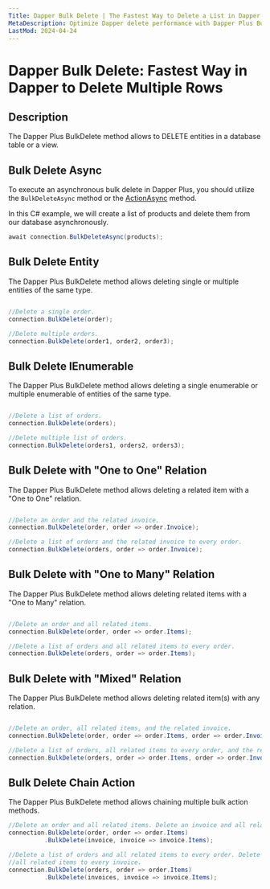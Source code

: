 ```yaml
---
Title: Dapper Bulk Delete | The Fastest Way to Delete a List in Dapper
MetaDescription: Optimize Dapper delete performance with Dapper Plus Bulk Delete Extensions. Easily delete multiple rows in a database from a list with customizable options. Improve your database operations - try it now.
LastMod: 2024-04-24
---
```


# Dapper Bulk Delete: Fastest Way in Dapper to Delete Multiple Rows

## Description

The Dapper Plus BulkDelete method allows to DELETE entities in a database table or a view.

## Bulk Delete Async

To execute an asynchronous bulk delete in Dapper Plus, you should utilize the `BulkDeleteAsync` method or the [ActionAsync](/async-action) method.

In this C# example, we will create a list of products and delete them from our database asynchronously.

```csharp
await connection.BulkDeleteAsync(products);
```

## Bulk Delete Entity

The Dapper Plus BulkDelete method allows deleting single or multiple entities of the same type.


```csharp

//Delete a single order.
connection.BulkDelete(order);

//Delete multiple orders.
connection.BulkDelete(order1, order2, order3);
```

## Bulk Delete IEnumerable<TEntity>

The Dapper Plus BulkDelete method allows deleting a single enumerable or multiple enumerable of entities of the same type.


```csharp

//Delete a list of orders.
connection.BulkDelete(orders);

//Delete multiple list of orders.
connection.BulkDelete(orders1, orders2, orders3);
```

## Bulk Delete with "One to One" Relation

The Dapper Plus BulkDelete method allows deleting a related item with a "One to One" relation.


```csharp

//Delete an order and the related invoice.
connection.BulkDelete(order, order => order.Invoice);

//Delete a list of orders and the related invoice to every order.
connection.BulkDelete(orders, order => order.Invoice);
```

## Bulk Delete with "One to Many" Relation

The Dapper Plus BulkDelete method allows deleting related items with a "One to Many" relation.


```csharp

//Delete an order and all related items.
connection.BulkDelete(order, order => order.Items);

//Delete a list of orders and all related items to every order.
connection.BulkDelete(orders, order => order.Items);
```

## Bulk Delete with "Mixed" Relation

The Dapper Plus BulkDelete method allows deleting related item(s) with any relation.



```csharp

//Delete an order, all related items, and the related invoice.
connection.BulkDelete(order, order => order.Items, order => order.Invoice);

//Delete a list of orders, all related items to every order, and the related invoice to every order.
connection.BulkDelete(orders, order => order.Items, order => order.Invoice);
```

## Bulk Delete Chain Action

The Dapper Plus BulkDelete method allows chaining multiple bulk action methods.


```csharp
//Delete an order and all related items. Delete an invoice and all related invoice items.
connection.BulkDelete(order, order => order.Items)
          .BulkDelete(invoice, invoice => invoice.Items);

//Delete a list of orders and all related items to every order. Delete a list of invoices and 
//all related items to every invoice.
connection.BulkDelete(orders, order => order.Items)
          .BulkDelete(invoices, invoice => invoice.Items);
```
